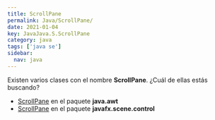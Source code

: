 ```yaml
---
title: ScrollPane
permalink: Java/ScrollPane/
date: 2021-01-04
key: JavaJava.S.ScrollPane
category: java
tags: ['java se']
sidebar: 
  nav: java
---
```


Existen varios clases con el nombre **ScrollPane**. ¿Cuál de ellas estás buscando?
<ul>
<li><a href="/Java/ScrollPane-java-awt/">ScrollPane</a> en el paquete <strong>java.awt</strong></li>
<li><a href="/Java/ScrollPane-javafx-scene-control/">ScrollPane</a> en el paquete <strong>javafx.scene.control</strong></li>
<ul>
